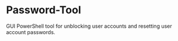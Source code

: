 # Password-Tool
 GUI PowerShell tool for unblocking user accounts and resetting user account passwords.
